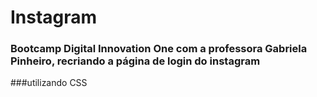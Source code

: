 # Instagram

### Bootcamp Digital Innovation One com a professora Gabriela Pinheiro, recriando a página de login do instagram 
###utilizando CSS
